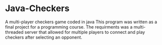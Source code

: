 # Java-Checkers
A multi-player checkers game coded in java
This program was written as a final project for a programming course.
The requirments was a multi-threaded server that allowed for multiple players to connect and play checkers after selecting an opponent.
